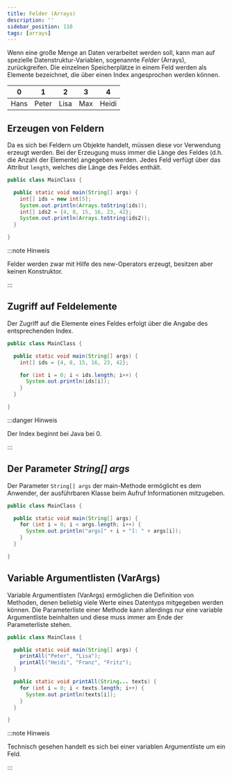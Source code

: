 ```yaml
---
title: Felder (Arrays)
description: ''
sidebar_position: 110
tags: [arrays]
---
```


Wenn eine große Menge an Daten verarbeitet werden soll, kann man auf spezielle
Datenstruktur-Variablen, sogenannte _Felder_ (Arrays), zurückgreifen. Die
einzelnen Speicherplätze in einem Feld werden als Elemente bezeichnet, die über
einen Index angesprochen werden können.

| 0    | 1     | 2    | 3   | 4     |
| ---- | ----- | ---- | --- | ----- |
| Hans | Peter | Lisa | Max | Heidi |

## Erzeugen von Feldern

Da es sich bei Feldern um Objekte handelt, müssen diese vor Verwendung erzeugt
werden. Bei der Erzeugung muss immer die Länge des Feldes (d.h. die Anzahl der
Elemente) angegeben werden. Jedes Feld verfügt über das Attribut `length`,
welches die Länge des Feldes enthält.

```java title="MainClass.java" showLineNumbers
public class MainClass {

  public static void main(String[] args) {
    int[] ids = new int[5];
    System.out.println(Arrays.toString(ids));
    int[] ids2 = {4, 8, 15, 16, 23, 42};
    System.out.println(Arrays.toString(ids2));
  }

}
```

:::note Hinweis

Felder werden zwar mit Hilfe des new-Operators erzeugt, besitzen aber keinen
Konstruktor.

:::

## Zugriff auf Feldelemente

Der Zugriff auf die Elemente eines Feldes erfolgt über die Angabe des
entsprechenden Index.

```java title="MainClass.java" showLineNumbers
public class MainClass {

  public static void main(String[] args) {
    int[] ids = {4, 8, 15, 16, 23, 42};

    for (int i = 0; i < ids.length; i++) {
      System.out.println(ids[i]);
    }
  }

}
```

:::danger Hinweis

Der Index beginnt bei Java bei 0.

:::

## Der Parameter _String[] args_

Der Parameter `String[] args` der main-Methode ermöglicht es dem Anwender, der
ausführbaren Klasse beim Aufruf Informationen mitzugeben.

```java title="MainClass.java" showLineNumbers
public class MainClass {

  public static void main(String[] args) {
    for (int i = 0; i < args.length; i++) {
      System.out.println("args[" + i + "]: " + args[i]);
    }
  }

}
```

## Variable Argumentlisten (VarArgs)

Variable Argumentlisten (VarArgs) ermöglichen die Definition von Methoden, denen
beliebig viele Werte eines Datentyps mitgegeben werden können. Die
Parameterliste einer Methode kann allerdings nur eine variable Argumentliste
beinhalten und diese muss immer am Ende der Parameterliste stehen.

```java title="MainClass.java" showLineNumbers
public class MainClass {

  public static void main(String[] args) {
    printAll("Peter", "Lisa");
    printAll("Heidi", "Franz", "Fritz");
  }

  public static void printAll(String... texts) {
    for (int i = 0; i < texts.length; i++) {
      System.out.println(texts[i]);
    }
  }

}
```

:::note Hinweis

Technisch gesehen handelt es sich bei einer variablen Argumentliste um ein Feld.

:::
